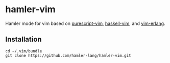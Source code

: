 hamler-vim
==========

Hamler mode for vim based on [purescript-vim][purescript-vim], [haskell-vim][haskell-vim], and [vim-erlang][vim-erlang].

## Installation

```shell
cd ~/.vim/bundle
git clone https://github.com/hamler-lang/hamler-vim.git
```

[haskell-vim]: https://github.com/raichoo/haskell-vim
[purescript-vim]: https://github.com/purescript-contrib/purescript-vim
[vim-erlang]: https://github.com/vim-erlang/
